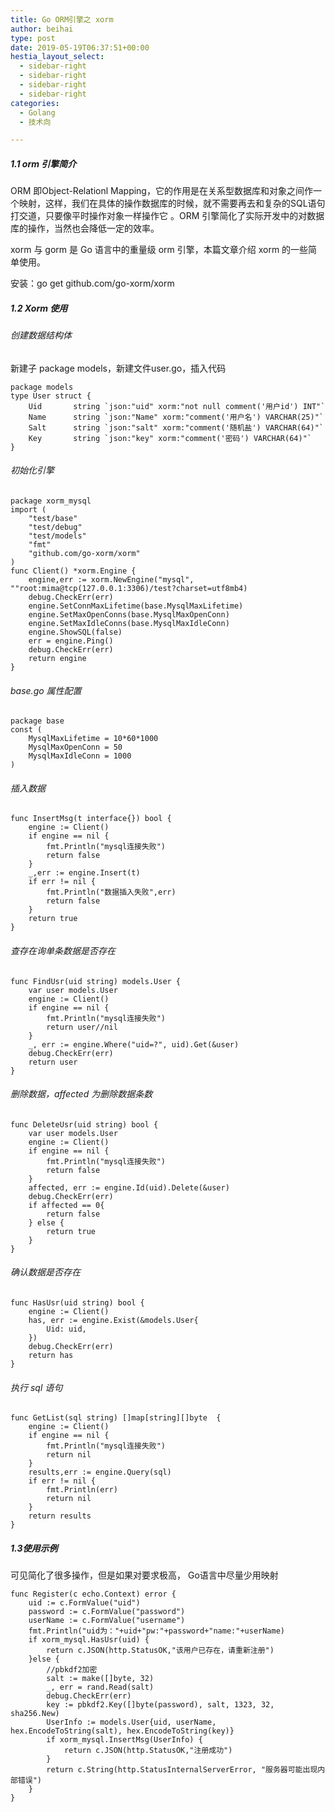 ```yaml
---
title: Go ORM引擎之 xorm
author: beihai
type: post
date: 2019-05-19T06:37:51+00:00
hestia_layout_select:
  - sidebar-right
  - sidebar-right
  - sidebar-right
  - sidebar-right
categories:
  - Golang
  - 技术向

---
```

##### 1.1 orm 引擎简介

<span>ORM 即Object-Relationl Mapping，它的作用是在关系型数据库和对象之间作一个映射，这样，我们在具体的操作数据库的时候，就不需要再去和复杂的SQL语句打交道，只要像平时操作对象一样操作它 。ORM 引擎简化了实际开发中的对数据库的操作，当然也会降低一定的效率。</span>
  
xorm 与 gorm 是 Go 语言中的重量级 orm 引擎，本篇文章介绍 xorm 的一些简单使用。
  
安装：<span>go get github.com/go-xorm/xorm</span>

##### 1.2 Xorm 使用

###### 创建数据结构体

新建子 package models，新建文件user.go，插入代码

<pre class="pure-highlightjs"><code class="null">package models
type User struct {
    Uid       string `json:"uid" xorm:"not null comment('用户id') INT"`
    Name      string `json:"Name" xorm:"comment('用户名') VARCHAR(25)"`
    Salt      string `json:"salt" xorm:"comment('随机盐') VARCHAR(64)"`
    Key       string `json:"key" xorm:"comment('密码') VARCHAR(64)"`
}</code></pre>

###### 初始化引擎

<pre class="pure-highlightjs"><code class="null">package xorm_mysql
import (
    "test/base"
    "test/debug"
    "test/models"
    "fmt"
    "github.com/go-xorm/xorm"
)
func Client() *xorm.Engine {
    engine,err := xorm.NewEngine("mysql", ""root:mima@tcp(127.0.0.1:3306)/test?charset=utf8mb4)
    debug.CheckErr(err)
    engine.SetConnMaxLifetime(base.MysqlMaxLifetime)
    engine.SetMaxOpenConns(base.MysqlMaxOpenConn)
    engine.SetMaxIdleConns(base.MysqlMaxIdleConn)
    engine.ShowSQL(false)
    err = engine.Ping()
    debug.CheckErr(err)
    return engine
}</code></pre>

###### base.go 属性配置

<pre class="pure-highlightjs"><code class="null">package base
const (
    MysqlMaxLifetime = 10*60*1000
    MysqlMaxOpenConn = 50
    MysqlMaxIdleConn = 1000
)
</code></pre>

###### 插入数据

<pre class="pure-highlightjs"><code class="null">func InsertMsg(t interface{}) bool {
    engine := Client()
    if engine == nil {
        fmt.Println("mysql连接失败")
        return false
    }
    _,err := engine.Insert(t)
    if err != nil {
        fmt.Println("数据插入失败",err)
        return false
    }
    return true
}</code></pre>

###### 查存在询单条数据是否存在

<pre class="pure-highlightjs"><code class="null">func FindUsr(uid string) models.User {
    var user models.User
    engine := Client()
    if engine == nil {
        fmt.Println("mysql连接失败")
        return user//nil
    }
    _, err := engine.Where("uid=?", uid).Get(&user)
    debug.CheckErr(err)
    return user
}</code></pre>

###### 删除数据，affected 为删除数据条数

<pre class="pure-highlightjs"><code class="null">func DeleteUsr(uid string) bool {
    var user models.User
    engine := Client()
    if engine == nil {
        fmt.Println("mysql连接失败")
        return false
    }
    affected, err := engine.Id(uid).Delete(&user)
    debug.CheckErr(err)
    if affected == 0{
        return false
    } else {
        return true
    }
}</code></pre>

###### 确认数据是否存在

<pre class="pure-highlightjs"><code class="null">func HasUsr(uid string) bool {
    engine := Client()
    has, err := engine.Exist(&models.User{
        Uid: uid,
    })
    debug.CheckErr(err)
    return has
}</code></pre>

###### 执行 sql 语句

<pre class="pure-highlightjs"><code class="null">func GetList(sql string) []map[string][]byte  {
    engine := Client()
    if engine == nil {
        fmt.Println("mysql连接失败")
        return nil
    }
    results,err := engine.Query(sql)
    if err != nil {
        fmt.Println(err)
        return nil
    }
    return results
}</code></pre>

##### 1.3使用示例

可见简化了很多操作，但是如果对要求极高， Go语言中尽量少用映射

<pre class="pure-highlightjs"><code class="null">func Register(c echo.Context) error {
    uid := c.FormValue("uid")
    password := c.FormValue("password")
    userName := c.FormValue("username")
    fmt.Println("uid为："+uid+"pw:"+password+"name:"+userName)
    if xorm_mysql.HasUsr(uid) {
        return c.JSON(http.StatusOK,"该用户已存在，请重新注册")
    }else {
        //pbkdf2加密
        salt := make([]byte, 32)
        _, err = rand.Read(salt)
        debug.CheckErr(err)
        key := pbkdf2.Key([]byte(password), salt, 1323, 32, sha256.New)
        UserInfo := models.User{uid, userName, hex.EncodeToString(salt), hex.EncodeToString(key)}
        if xorm_mysql.InsertMsg(UserInfo) {
            return c.JSON(http.StatusOK,"注册成功")
        }
        return c.String(http.StatusInternalServerError, "服务器可能出现内部错误")
    }
}</code></pre>